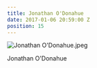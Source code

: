 ```yaml
---
title: Jonathan O'Donahue
date: 2017-01-06 20:59:00 Z
position: 15
---
```


![Jonathan O'Donahue.jpeg](/uploads/Jonathan%20O'Donahue.jpeg)

Jonathan O'Donahue